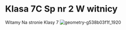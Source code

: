 # Klasa 7C Sp nr 2 W witnicy
Witamy Na stronie Klasy 7
![geometry-g538b03f1f_1920](https://user-images.githubusercontent.com/98953257/152355558-dabcca02-6f80-49e5-9df1-c752414b7db3.jpg)
